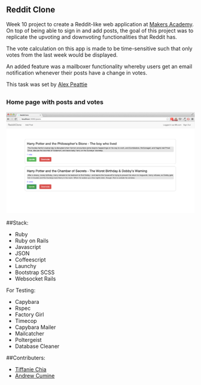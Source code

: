 ## Reddit Clone

Week 10 project to create a Reddit-like web application at [Makers Academy](http://www.makersacademy.com).
On top of being able to sign in and add posts, the goal of this project was to replicate the upvoting and downvoting functionalities that Reddit has.

The vote calculation on this app is made to be time-sensitive such that only votes from the last week would be displayed.

An added feature was a mailboxer functionality whereby users get an email notification whenever their posts have a change in votes.


This task was set by [Alex Peattie](https://github.com/alexpeattie)

##

### Home page with posts and votes
![screenshot](app/assets/images/reddit_home.png)

##Stack:

- Ruby
- Ruby on Rails
- Javascript
- JSON
- Coffeescript
- Launchy
- Bootstrap SCSS
- Websocket Rails


For Testing:
- Capybara
- Rspec
- Factory Girl
- Timecop
- Capybara Mailer
- Mailcatcher
- Poltergeist
- Database Cleaner



##Contributers:

- [Tiffanie Chia](https://github.com/tiffaniechia)
- [Andrew Cumine](https://github.com/ajcumine)
